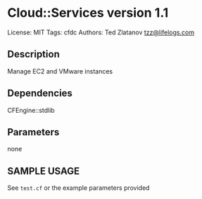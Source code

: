 # Cloud::Services version 1.1

License: MIT
Tags: cfdc
Authors: Ted Zlatanov <tzz@lifelogs.com>

## Description
Manage EC2 and VMware instances

## Dependencies
CFEngine::stdlib

## Parameters
none

## SAMPLE USAGE
See `test.cf` or the example parameters provided


